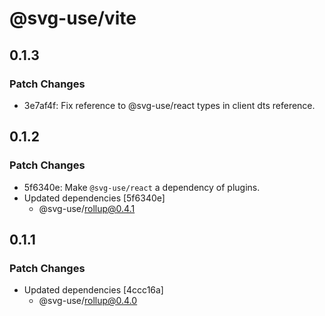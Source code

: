 # @svg-use/vite

## 0.1.3

### Patch Changes

- 3e7af4f: Fix reference to @svg-use/react types in client dts reference.

## 0.1.2

### Patch Changes

- 5f6340e: Make `@svg-use/react` a dependency of plugins.
- Updated dependencies [5f6340e]
  - @svg-use/rollup@0.4.1

## 0.1.1

### Patch Changes

- Updated dependencies [4ccc16a]
  - @svg-use/rollup@0.4.0

